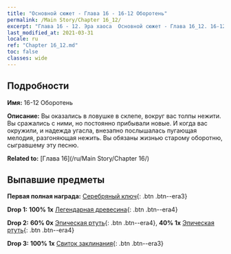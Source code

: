 ```yaml
---
title: "Основной сюжет - Глава 16 - 16-12 Оборотень"
permalink: /Main Story/Chapter 16_12/
excerpt: "Глава 16 - 12. Эра хаоса  Основной сюжет - Глава 16_12. 16-12 Оборотень"
last_modified_at: 2021-03-31
locale: ru
ref: "Chapter 16_12.md"
toc: false
classes: wide
---
```


## Подробности

 **Имя:** 16-12 Оборотень

 **Описание:** Вы оказались в ловушке в склепе, вокруг вас толпы нежити. Вы сражались с ними, но постоянно прибывали новые. И когда вас окружили, и надежда угасла, внезапно послышалась пугающая мелодия, разгоняющая нежить. Вы обязаны жизнью старому оборотню, сыгравшему эту песню.

 **Related to:** [Глава 16](/ru/Main Story/Chapter 16/)

## Выпавшие предметы

 **Первая полная награда:** [Серебряный ключ](/ru/Items/con_693/){: .btn .btn--era3}

 **Drop 1:** **100% 1x** [Легендарная древесина](/ru/Items/mat_55/){: .btn .btn--era4}

 **Drop 2:** **60% 0x** [Эпическая ртуть](/ru/Items/mat_49/){: .btn .btn--era4}, **40% 1x** [Эпическая ртуть](/ru/Items/mat_49/){: .btn .btn--era4}

 **Drop 3:** **100% 1x** [Свиток заклинания](/ru/Items/con_694/){: .btn .btn--era3}

